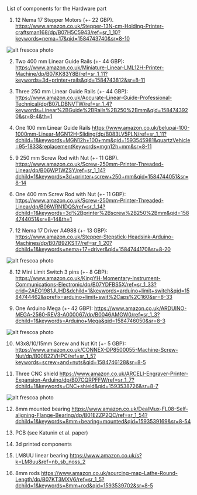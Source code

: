 
List of components for the Hardware part

1. 12  Nema 17 Stepper Motors (+- 22 GBP). 
https://www.amazon.co.uk/Stepper-13N-cm-Holding-Printer-craftsman168/dp/B07H5C5943/ref=sr_1_10?keywords=nema+17&qid=1584743740&sr=8-10

![alt frescoa photo](https://github.com/frescolabs/FrescoM/blob/master/media/Nema_17.jpg?raw=true)

2. Two 400 mm Linear Guide Rails (+- 44 GBP):
https://www.amazon.co.uk/Miniature-Linear-LML12H-Printer-Machine/dp/B07KK83Y8B/ref=sr_1_11?keywords=3d+printer+rails&qid=1584743812&sr=8-11

3. Three 250 mm Linear Guide Rails (+- 44 GBP):
https://www.amazon.co.uk/Accurate-Linear-Guide-Professional-Technical/dp/B07LDBNVTW/ref=sr_1_4?keywords=Linear%2BGuide%2BRails%2B250%2Bmm&qid=1584743920&sr=8-4&th=1

4. One 100 mm Linear Guide Rails
https://www.amazon.co.uk/belupai-100-1000mm-Linear-MGN12H-Sliding/dp/B083LV5PLN/ref=sr_1_11?dchild=1&keywords=MGN12h+100+mm&qid=1593545981&quartzVehicle=95-1833&replacementKeywords=mgn12h+mm&sr=8-11

5. 9 250 mm Screw Rod with Nut (+- 11 GBP).  
https://www.amazon.co.uk/Screw-250mm-Printer-Threaded-Linear/dp/B06WP1WZSY/ref=sr_1_14?dchild=1&keywords=3d+printer+screw+250+mm&qid=1584744051&sr=8-14

6. One 400 mm Screw Rod with Nut (+- 11 GBP):
https://www.amazon.co.uk/Screw-250mm-Printer-Threaded-Linear/dp/B06WRN1DQS/ref=sr_1_14?dchild=1&keywords=3d%2Bprinter%2Bscrew%2B250%2Bmm&qid=1584744051&sr=8-14&th=1

7. 12 Nema 17 Driver A4988 (+- 13 GBP): 
https://www.amazon.co.uk/Stepper-Stepstick-Headsink-Arduino-Machines/dp/B07B9ZKST7/ref=sr_1_20?dchild=1&keywords=nema+17+driver&qid=1584744170&sr=8-20

![alt frescoa photo](https://github.com/frescolabs/FrescoM/blob/master/media/Stepper_driver.jpg?raw=true)

8. 12 Mini Limit Switch 3 pins (+- 8 GBP):
https://www.amazon.co.uk/KingYH-Momentary-Instrument-Communications-Electronic/dp/B07YDFBS5X/ref=sr_1_33?crid=2AEO1981JUHD&dchild=1&keywords=arduino+limit+switch&qid=1584744462&sprefix=arduino+limit+swit%2Caps%2C160&sr=8-33

9. One Arduino Mega (+- 42 GBP):
https://www.amazon.co.uk/ARDUINO-MEGA-2560-REV3-A000067/dp/B0046AMGW0/ref=sr_1_3?dchild=1&keywords=Arduino+Mega&qid=1584746050&sr=8-3

![alt frescoa photo](https://github.com/frescolabs/FrescoM/blob/master/media/Arduino_image.jpg?raw=true)

10. M3x8/10/15mm Screw and Nut Kit (+- 5 GBP):
https://www.amazon.co.uk/CONNEX-DP8500055-Machine-Screw-Nut/dp/B00B22VHPC/ref=sr_1_5?keywords=screw+and+nuts&qid=1584746128&sr=8-5

11. Three CNC shield 
https://www.amazon.co.uk/ARCELI-Engraver-Printer-Expansion-Arduino/dp/B07CQRPFFW/ref=sr_1_7?dchild=1&keywords=CNC+shield&qid=1593538726&sr=8-7

![alt frescoa photo](https://github.com/frescolabs/FrescoM/blob/master/media/CNC.jpg?raw=true)

12. 8mm mounted bearing
https://www.amazon.co.uk/DealMux-FL08-Self-aligning-Flange-Bearing/dp/B01EZZP2QC/ref=sr_1_54?dchild=1&keywords=8mm+bearing+mounted&qid=1593539169&sr=8-54

13. PCB (see Katunin et al. paper)

14. 3d printed components

15. LM8UU linear bearing
https://www.amazon.co.uk/s?k=LM8uu&ref=nb_sb_noss_2

16. 8mm rods
https://www.amazon.co.uk/sourcing-map-Lathe-Round-Length/dp/B07KT3MXV6/ref=sr_1_5?dchild=1&keywords=8mm+rod&qid=1593539702&sr=8-5
